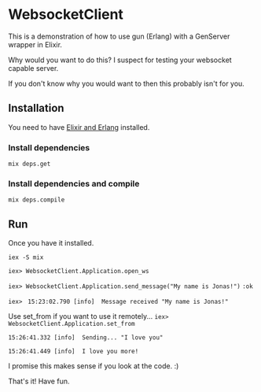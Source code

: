 # WebsocketClient

This is a demonstration of how to use gun (Erlang) with a GenServer wrapper in Elixir.

Why would you want to do this? I suspect for testing your websocket capable server.

If you don't know why you would want to then this probably isn't for you.

## Installation
You need to have [Elixir and Erlang](https://elixir-lang.org/install.html) installed.

### Install dependencies
`mix deps.get`

### Install dependencies and compile
`mix deps.compile`

## Run
Once you have it installed.

`iex -S mix`

`iex> WebsocketClient.Application.open_ws`

`iex> WebsocketClient.Application.send_message("My name is Jonas!")`
`:ok`

`iex> `
`15:23:02.790 [info]  Message received "My name is Jonas!"`

Use set_from if you want to use it remotely...
`iex> WebsocketClient.Application.set_from`

`15:26:41.332 [info]  Sending... "I love you"`

`15:26:41.449 [info]  I love you more!`

I promise this makes sense if you look at the code. :)

That's it! Have fun.